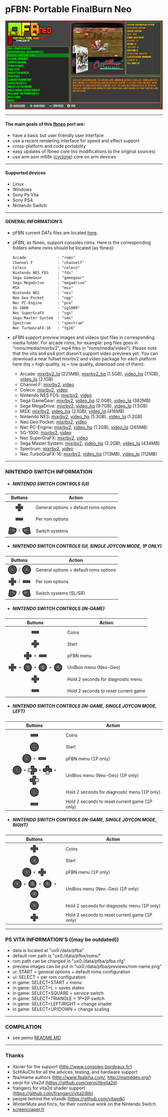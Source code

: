 pFBN: Portable FinalBurn Neo
===============================

![](https://github.com/Cpasjuste/pemu/raw/master/pfbneo/data/screenshot.png)

-----

#### The main goals of this [fbneo](https://github.com/finalburnneo/FBNeo) port are:

- have a basic but user friendly user interface
- use a recent rendering interface for speed and effect support
- cross-platform and code portability
- easy updates of fbneo core (no modifications to the original sources)
- use arm asm m68k ([cyclone](https://github.com/notaz/cyclone68000)) core on arm devices

-----

#### Supported devices

- Linux
- Windows
- Sony Ps Vita
- Sony PS4
- Nintendo Switch

-----

#### GENERAL INFORMATION'S

- pFBN current DATs files are located [here](https://github.com/libretro/FBNeo/tree/a9bce0459fdc5653842b5550542e8c6d0e5342f1/dats).

- pFBN, as fbneo, support consoles roms. Here is the corresponding folders where roms should be located (as fbneo):
    ```
    Arcade              : "roms"
    Channel F           : "channelf"
    Coleco              : "coleco"
    Nintendo NES FDS    : "fds"
    Sega GameGear       : "gamegear"
    Sega MegaDrive      : "megadrive"
    MSX                 : "msx"
    Nintendo NES        : "nes"
    Neo Geo Pocket      : "ngp"
    Nec PC-Engine       : "pce"
    SG-1000             : "sg1000"
    Nec SuperGraFX      : "sgx"
    Sega Master System  : "sms"
    Spectrum            : "spectrum"
    Nec TurboGraFX-16   : "tg16"
    ```
  
- pFBN support preview images and videos (put files in corresponding media folder. For arcade roms, for example: png files goes in "roms/media/mixrbv2", mp4 files in "roms/media/video"). Please note that the vita and ps4 port doesn't support video previews yet.
You can download a near fullset mixrbv2 and video package for each platform here (hq = high quality, lq = low quality, download one of them):
    - Arcade: [mixrbv2_lq](http://files.mydedibox.fr/files/dev/pemu/pfbneo/arcade_mixrbv2_lq.zip) (225MB), [mixrbv2_hq](http://files.mydedibox.fr/files/dev/pemu/pfbneo/arcade_mixrbv2_hq.zip) (1.5GB), [video_hq](http://files.mydedibox.fr/files/dev/pemu/pfbneo/arcade_video_hq.zip) (7.1GB), [video_lq](http://files.mydedibox.fr/files/dev/pemu/pfbneo/arcade_video_lq.zip) (2.1GB)
    - Channel F: [mixrbv2](http://files.mydedibox.fr/files/dev/pemu/pfbneo/channelf_mixrbv2.zip), [video](http://files.mydedibox.fr/files/dev/pemu/pfbneo/channelf_video.zip)
    - Coleco: [mixrbv2](http://files.mydedibox.fr/files/dev/pemu/pfbneo/coleco_mixrbv2.zip), [video](http://files.mydedibox.fr/files/dev/pemu/pfbneo/coleco_video.zip)
    - Nintendo NES FDS: [mixrbv2](http://files.mydedibox.fr/files/dev/pemu/pfbneo/fds_mixrbv2.zip), [video](http://files.mydedibox.fr/files/dev/pemu/pfbneo/fds_video.zip)
    - Sega GameGear: [mixrbv2](http://files.mydedibox.fr/files/dev/pemu/pfbneo/gamegear_mixrbv2.zip), [video_hq](http://files.mydedibox.fr/files/dev/pemu/pfbneo/gamegear_video_hq.zip) (2.0GB), [video_lq](http://files.mydedibox.fr/files/dev/pemu/pfbneo/gamegear_video_lq.zip) (382MB)
    - Sega MegaDrive: [mixrbv2](http://files.mydedibox.fr/files/dev/pemu/pfbneo/megadrive_mixrbv2.zip), [video_hq](http://files.mydedibox.fr/files/dev/pemu/pfbneo/megadrive_video_hq.zip) (9.7GB), [video_lq](http://files.mydedibox.fr/files/dev/pemu/pfbneo/megadrive_video_lq.zip) (1.5GB)
    - MSX: [mixrbv2](http://files.mydedibox.fr/files/dev/pemu/pfbneo/msx_mixrbv2.zip), [video_hq](http://files.mydedibox.fr/files/dev/pemu/pfbneo/msx_video_hq.zip) (2.1GB), [video_lq](http://files.mydedibox.fr/files/dev/pemu/pfbneo/msx_video_lq.zip) (416MB)
    - Nintendo NES: [mixrbv2](http://files.mydedibox.fr/files/dev/pemu/pfbneo/nes_mixrbv2.zip), [video_hq](http://files.mydedibox.fr/files/dev/pemu/pfbneo/nes_video_hq.zip) (5.3GB), [video_lq](http://files.mydedibox.fr/files/dev/pemu/pfbneo/nes_video_lq.zip) (1.2GB)
    - Neo Geo Pocket: [mixrbv2](http://files.mydedibox.fr/files/dev/pemu/pfbneo/ngp_mixrbv2.zip), [video](http://files.mydedibox.fr/files/dev/pemu/pfbneo/ngp_video.zip)
    - Nec PC-Engine: [mixrbv2](http://files.mydedibox.fr/files/dev/pemu/pfbneo/pce_mixrbv2.zip), [video_hq](http://files.mydedibox.fr/files/dev/pemu/pfbneo/pce_video_hq.zip) (1.2GB), [video_lq](http://files.mydedibox.fr/files/dev/pemu/pfbneo/pce_video_lq.zip) (265MB)
    - SG-1000: [mixrbv2](http://files.mydedibox.fr/files/dev/pemu/pfbneo/sg1000_mixrbv2.zip), [video](http://files.mydedibox.fr/files/dev/pemu/pfbneo/sg1000_video.zip)
    - Nec SuperGraFX: [mixrbv2](http://files.mydedibox.fr/files/dev/pemu/pfbneo/sgx_mixrbv2.zip), [video](http://files.mydedibox.fr/files/dev/pemu/pfbneo/sgx_video.zip)
    - Sega Master System: [mixrbv2](http://files.mydedibox.fr/files/dev/pemu/pfbneo/sms_mixrbv2.zip), [video_hq](http://files.mydedibox.fr/files/dev/pemu/pfbneo/sms_video_hq.zip) (2.2GB), [video_lq](http://files.mydedibox.fr/files/dev/pemu/pfbneo/sms_video_lq.zip) (434MB)
    - Spectrum: [mixrbv2](http://files.mydedibox.fr/files/dev/pemu/pfbneo/spectrum_mixrbv2.zip), [video](http://files.mydedibox.fr/files/dev/pemu/pfbneo/spectrum_video_hq.zip)
    - Nec TurboGraFX-16: [mixrbv2](http://files.mydedibox.fr/files/dev/pemu/pfbneo/tg16_mixrbv2.zip), [video_hq](http://files.mydedibox.fr/files/dev/pemu/pfbneo/tg16_video_hq.zip) (713MB), [video_lq](http://files.mydedibox.fr/files/dev/pemu/pfbneo/tg16_video_lq.zip) (112MB)
-----

### NINTENDO SWITCH INFORMATION

* ##### NINTENDO SWITCH CONTROLS (UI)
|                                                                                                   Buttons                                                                                                   | Action                                 |
|:-----------------------------------------------------------------------------------------------------------------------------------------------------------------------------------------------------------:|----------------------------------------|
|                                                     <img align="center" src="./data/switch/romfs/skins/default/buttons/6.png" width="32" height="32"/>                                                      | General options + default roms options |
|                                                     <img align="center" src="./data/switch/romfs/skins/default/buttons/4.png" width="32" height="32"/>                                                      | Per rom options                        |
| <img align="center" src="./data/switch/romfs/skins/default/buttons/104.png" width="32" height="32"/> / <img align="center" src="./data/switch/romfs/skins/default/buttons/105.png" width="32" height="32"/> | Switch systems                         |

* ##### NINTENDO SWITCH CONTROLS (UI, SINGLE JOYCON MODE, 1P ONLY)
|                                                                                                   Buttons                                                                                                   | Action                                 |
|:-----------------------------------------------------------------------------------------------------------------------------------------------------------------------------------------------------------:|----------------------------------------|
|   <img align="center" src="./data/switch/romfs/skins/default/buttons/7.png" width="32" height="32"/> / <img align="center" src="./data/switch/romfs/skins/default/buttons/8.png" width="32" height="32"/>   | General options + default roms options |
|   <img align="center" src="./data/switch/romfs/skins/default/buttons/6.png" width="32" height="32"/> / <img align="center" src="./data/switch/romfs/skins/default/buttons/4.png" width="32" height="32"/>   | Per rom options                        |
| <img align="center" src="./data/switch/romfs/skins/default/buttons/104.png" width="32" height="32"/> / <img align="center" src="./data/switch/romfs/skins/default/buttons/105.png" width="32" height="32"/> | Switch systems (SL/SR)                 |

* ##### NINTENDO SWITCH CONTROLS (IN-GAME)
|                                                                                                                                                                                                      Buttons                                                                                                                                                                                                      | Action                               |
|:-----------------------------------------------------------------------------------------------------------------------------------------------------------------------------------------------------------------------------------------------------------------------------------------------------------------------------------------------------------------------------------------------------------------:|--------------------------------------|
|                                                                                                                                                        <img align="center" src="./data/switch/romfs/skins/default/buttons/4.png" width="32" height="32"/>                                                                                                                                                         | Coins                                |
|                                                                                                                                                        <img align="center" src="./data/switch/romfs/skins/default/buttons/6.png" width="32" height="32"/>                                                                                                                                                         | Start                                |
|                                                                                                      <img align="center" src="./data/switch/romfs/skins/default/buttons/6.png" width="32" height="32"/> + <img align="center" src="./data/switch/romfs/skins/default/buttons/4.png" width="32" height="32"/>                                                                                                      | pFBN menu                            |
| <img align="center" src="./data/switch/romfs/skins/default/buttons/6.png" width="32" height="32"/> + <img align="center" src="./data/switch/romfs/skins/default/buttons/2.png" width="32" height="32"/> + <img align="center" src="./data/switch/romfs/skins/default/buttons/0.png" width="32" height="32"/> + <img align="center" src="./data/switch/romfs/skins/default/buttons/1.png" width="32" height="32"/> | UniBios menu (Neo-Geo)               |
|                                                                                                                                                        <img align="center" src="./data/switch/romfs/skins/default/buttons/6.png" width="32" height="32"/>                                                                                                                                                         | Hold 2 seconds for diagnostic menu   |
|                                                                                                                                                        <img align="center" src="./data/switch/romfs/skins/default/buttons/4.png" width="32" height="32"/>                                                                                                                                                         | Hold 2 seconds to reset current game |

* ##### NINTENDO SWITCH CONTROLS (IN-GAME, SINGLE JOYCON MODE, LEFT)
|                                                                                                                                                                                                       Buttons                                                                                                                                                                                                        | Action                                         |
|:--------------------------------------------------------------------------------------------------------------------------------------------------------------------------------------------------------------------------------------------------------------------------------------------------------------------------------------------------------------------------------------------------------------------:|------------------------------------------------|
|                                                                                                                                                          <img align="center" src="./data/switch/romfs/skins/default/buttons/4.png" width="32" height="32"/>                                                                                                                                                          | Coins                                          |
|                                                                                                                                                          <img align="center" src="./data/switch/romfs/skins/default/buttons/7.png" width="32" height="32"/>                                                                                                                                                          | Start                                          |
|                                                                                                       <img align="center" src="./data/switch/romfs/skins/default/buttons/7.png" width="32" height="32"/> + <img align="center" src="./data/switch/romfs/skins/default/buttons/4.png" width="32" height="32"/>                                                                                                        | pFBN menu (1P only)                            |
| <img align="center" src="./data/switch/romfs/skins/default/buttons/7.png" width="32" height="32"/> + <img align="center" src="./data/switch/romfs/skins/default/buttons/13.png" width="32" height="32"/> + <img align="center" src="./data/switch/romfs/skins/default/buttons/12.png" width="32" height="32"/> + <img align="center" src="./data/switch/romfs/skins/default/buttons/14.png" width="32" height="32"/> | UniBios menu (Neo-Geo) (1P only)               |
|                                                                                                                                                          <img align="center" src="./data/switch/romfs/skins/default/buttons/7.png" width="32" height="32"/>                                                                                                                                                          | Hold 2 seconds for diagnostic menu (1P only)   |
|                                                                                                                                                          <img align="center" src="./data/switch/romfs/skins/default/buttons/4.png" width="32" height="32"/>                                                                                                                                                          | Hold 2 seconds to reset current game (1P only) |

* ##### NINTENDO SWITCH CONTROLS (IN-GAME, SINGLE JOYCON MODE, RIGHT)
|                                                                                                                                                                                                      Buttons                                                                                                                                                                                                      | Action                                         |
|:-----------------------------------------------------------------------------------------------------------------------------------------------------------------------------------------------------------------------------------------------------------------------------------------------------------------------------------------------------------------------------------------------------------------:|------------------------------------------------|
|                                                                                                                                                        <img align="center" src="./data/switch/romfs/skins/default/buttons/6.png" width="32" height="32"/>                                                                                                                                                         | Coins                                          |
|                                                                                                                                                        <img align="center" src="./data/switch/romfs/skins/default/buttons/8.png" width="32" height="32"/>                                                                                                                                                         | Start                                          |
|                                                                                                      <img align="center" src="./data/switch/romfs/skins/default/buttons/8.png" width="32" height="32"/> + <img align="center" src="./data/switch/romfs/skins/default/buttons/6.png" width="32" height="32"/>                                                                                                      | pFBN menu (1P only)                            |
| <img align="center" src="./data/switch/romfs/skins/default/buttons/8.png" width="32" height="32"/> + <img align="center" src="./data/switch/romfs/skins/default/buttons/0.png" width="32" height="32"/> + <img align="center" src="./data/switch/romfs/skins/default/buttons/1.png" width="32" height="32"/> + <img align="center" src="./data/switch/romfs/skins/default/buttons/3.png" width="32" height="32"/> | UniBios menu (Neo-Geo) (1P only)               |
|                                                                                                                                                        <img align="center" src="./data/switch/romfs/skins/default/buttons/8.png" width="32" height="32"/>                                                                                                                                                         | Hold 2 seconds for diagnostic menu (1P only)   |
|                                                                                                                                                        <img align="center" src="./data/switch/romfs/skins/default/buttons/6.png" width="32" height="32"/>                                                                                                                                                         | Hold 2 seconds to reset current game (1P only) |
-----

### PS VITA INFORMATION'S ((may be outdated))

- data is located at "ux0:/data/pfba"
- default rom path is "ux0:/data/pfba/roms/"
- rom path can be changed in "ux0:/data/pfba/pfba.cfg"
- preview images can be put in "ux0:/data/pfba/previews/rom-name.png"
- ui: START = general options + default roms configuration
- ui: SELECT = per rom configuration
- in game: SELECT+START = menu
- in game: SELECT+L = saves states
- in game: SELECT+SQUARE = service switch
- in game: SELECT+TRIANGLE = 1P+2P switch
- in game: SELECT+LEFT/RIGHT = change shader
- in game: SELECT+UP/DOWN = change scaling

----

### COMPILATION

- see pemu [README.MD](https://github.com/Cpasjuste/pemu)

-----

### Thanks
- Xavier for the support (http://www.consolex-bordeaux.fr/)
- ScHlAuChi for all the advices, testing, and hardware support
- fba/mame authors (http://www.fbalpha.com/, http://mamedev.org/)
- xerpi for vita2d (https://github.com/xerpi/libvita2d)
- frangarcj for vita2d shader support (https://github.com/frangarcj/vita2dlib)
- people behind the vitasdk (https://github.com/vitasdk)
- WinterMute and fincs, for their continue work on the Nintendo Switch
- [screencraper.fr](https://www.screenscraper.fr/)
